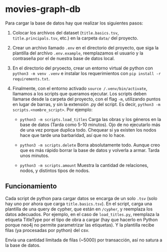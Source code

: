 # movies-graph-db

Para cargar la base de datos hay que realizar los siguientes pasos:

1. Colocar los archivos del dataset (`title.basics.tsv`, `title.principals.tsv`, etc.) en la carpeta `data/` del proyecto.

2. Crear un archivo llamado `.env` en el directorio del proyecto, que siga la plantilla del archivo `.env.example`, reemplazamos el usuario y la contraseña por el de nuestra base de datos local.

3. En el directorio del pryoecto, crear un entorno virtual de python con `python3 -m venv .venv` e instalar los requerimientos con `pip install -r requirements.txt`.

4. Finalmente, con el entorno activado `source /.venv/bin/activate`, llamamos a los scripts que queramos ejecutar. Los scripts deben llamarse desde la carpeta del proyecto, con el flag `-m`, utilizando puntos en lugar de barras, y sin la extensión .py del script. Es decir, `python3 -m scripts.<nombre_script>`. Por ejemplo:

    - `python3 -m scripts.load_titles` Carga las obras y los géneros en la base de datos (Tarda como 5-10 minutos). Ojo de no ejecutarlo más de una vez porque duplica todo. Chequear si ya existen los nodos hace que tarde una barbaridad, así que no lo hace.

    - `python3 -m scripts.delete` Borra absolutamente todo. Aunque creo que es más rápido borrar la base de datos y volverla a armar. Tarda unos minutos.

    - `python3 -m scripts.amount` Muestra la cantidad de relaciones, nodos, y distintos tipos de nodos.

## Funcionamiento

Cada script de python para cargar datos se encarga de un solo `.tsv` (solo hay uno por ahora que carga `title.basics.tsv`). En el script, carga una plantilla de una query de cypher, que están en `/cypher`, y reemplaza los datos adecuados. Por ejemplo, en el caso de `load_titles.py`, reemplaza la etiqueta TitleType por el tipo de obra a cargar (hay que hacerlo en Python porque neo4j no permite parametrizar las etiquetas). Y la plantilla recibe filas (ya procesadas por python) del csv.

Envía una cantidad limitada de filas (~5000) por transacción, así no satura a la base de datos.